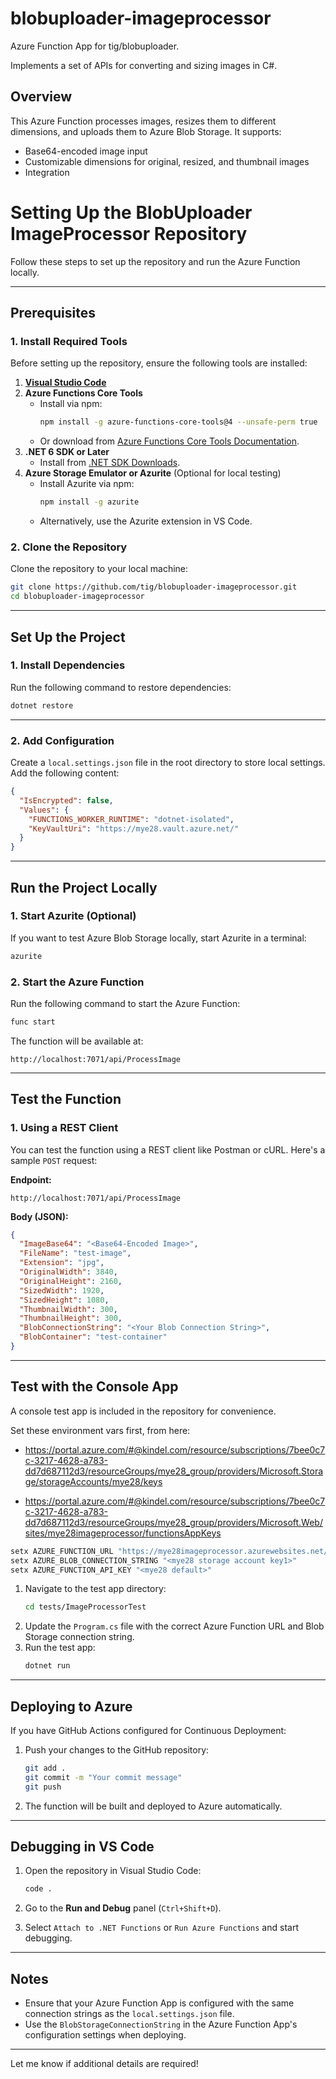 # blobuploader-imageprocessor

Azure Function App for tig/blobuploader.

Implements a set of APIs for converting and sizing images in C#.

## Overview

This Azure Function processes images, resizes them to different dimensions, and uploads them to Azure Blob Storage. It supports:
- Base64-encoded image input
- Customizable dimensions for original, resized, and thumbnail images
- Integration


# **Setting Up the BlobUploader ImageProcessor Repository**

Follow these steps to set up the repository and run the Azure Function locally.

---

## **Prerequisites**

### **1. Install Required Tools**
Before setting up the repository, ensure the following tools are installed:

1. **[Visual Studio Code](https://code.visualstudio.com/Download)**
2. **Azure Functions Core Tools**
   - Install via npm:
     ```bash
     npm install -g azure-functions-core-tools@4 --unsafe-perm true
     ```
   - Or download from [Azure Functions Core Tools Documentation](https://learn.microsoft.com/en-us/azure/azure-functions/functions-run-local#v4).
3. **.NET 6 SDK or Later**
   - Install from [.NET SDK Downloads](https://dotnet.microsoft.com/en-us/download/dotnet/6.0).
4. **Azure Storage Emulator or Azurite** (Optional for local testing)
   - Install Azurite via npm:
     ```bash
     npm install -g azurite
     ```
   - Alternatively, use the Azurite extension in VS Code.

### **2. Clone the Repository**
Clone the repository to your local machine:
```bash
git clone https://github.com/tig/blobuploader-imageprocessor.git
cd blobuploader-imageprocessor
```

---

## **Set Up the Project**

### **1. Install Dependencies**
Run the following command to restore dependencies:
```bash
dotnet restore
```

---

### **2. Add Configuration**
Create a `local.settings.json` file in the root directory to store local settings. Add the following content:

```json
{
  "IsEncrypted": false,
  "Values": {
    "FUNCTIONS_WORKER_RUNTIME": "dotnet-isolated",
    "KeyVaultUri": "https://mye28.vault.azure.net/"
  }
}
```

---

## **Run the Project Locally**

### **1. Start Azurite (Optional)**
If you want to test Azure Blob Storage locally, start Azurite in a terminal:
```bash
azurite
```

### **2. Start the Azure Function**
Run the following command to start the Azure Function:
```bash
func start
```

The function will be available at:
```
http://localhost:7071/api/ProcessImage
```

---

## **Test the Function**

### **1. Using a REST Client**
You can test the function using a REST client like Postman or cURL. Here's a sample `POST` request:

**Endpoint:**
```
http://localhost:7071/api/ProcessImage
```

**Body (JSON):**
```json
{
  "ImageBase64": "<Base64-Encoded Image>",
  "FileName": "test-image",
  "Extension": "jpg",
  "OriginalWidth": 3840,
  "OriginalHeight": 2160,
  "SizedWidth": 1920,
  "SizedHeight": 1080,
  "ThumbnailWidth": 300,
  "ThumbnailHeight": 300,
  "BlobConnectionString": "<Your Blob Connection String>",
  "BlobContainer": "test-container"
}
```

---

## **Test with the Console App**

A console test app is included in the repository for convenience.

Set these environment vars first, from here:

* https://portal.azure.com/#@kindel.com/resource/subscriptions/7bee0c7c-3217-4628-a783-dd7d687112d3/resourceGroups/mye28_group/providers/Microsoft.Storage/storageAccounts/mye28/keys

* https://portal.azure.com/#@kindel.com/resource/subscriptions/7bee0c7c-3217-4628-a783-dd7d687112d3/resourceGroups/mye28_group/providers/Microsoft.Web/sites/mye28imageprocessor/functionsAppKeys

```ps1
setx AZURE_FUNCTION_URL "https://mye28imageprocessor.azurewebsites.net/api/ProcessImage"
setx AZURE_BLOB_CONNECTION_STRING "<mye28 storage account key1>"
setx AZURE_FUNCTION_API_KEY "<mye28 default>"
```

1. Navigate to the test app directory:
   ```bash
   cd tests/ImageProcessorTest
   ```
2. Update the `Program.cs` file with the correct Azure Function URL and Blob Storage connection string.
3. Run the test app:
   ```bash
   dotnet run
   ```

---

## **Deploying to Azure**
If you have GitHub Actions configured for Continuous Deployment:

1. Push your changes to the GitHub repository:
   ```bash
   git add .
   git commit -m "Your commit message"
   git push
   ```

2. The function will be built and deployed to Azure automatically.

---

## **Debugging in VS Code**

1. Open the repository in Visual Studio Code:
   ```bash
   code .
   ```

2. Go to the **Run and Debug** panel (`Ctrl+Shift+D`).

3. Select `Attach to .NET Functions` or `Run Azure Functions` and start debugging.

---

## **Notes**

- Ensure that your Azure Function App is configured with the same connection strings as the `local.settings.json` file.
- Use the `BlobStorageConnectionString` in the Azure Function App's configuration settings when deploying.

---

Let me know if additional details are required!